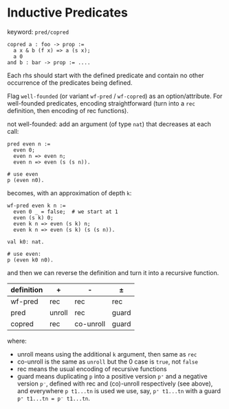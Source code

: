 # Inductive Predicates

keyword: `pred/copred`

    copred a : foo -> prop :=
      a x & b (f x) => a (s x);
      a 0
    and b : bar -> prop := ....

Each rhs should start with the defined predicate and contain no other occurrence of the predicates being defined.

Flag `well-founded` (or variant `wf-pred` / `wf-copred`) as an option/attribute. For well-founded predicates, encoding straightforward (turn into a `rec` definition, then encoding of rec functions).

not well-founded: add an argument (of type `nat`) that decreases at each call:

    pred even n :=
      even 0;
      even n => even n;
      even n => even (s (s n)).

    # use even
    p (even n0).

becomes, with an approximation of depth `k`:

    wf-pred even k n :=
      even 0 _ = false;  # we start at 1
      even (s k) 0;
      even k n => even (s k) n;
      even k n => even (s k) (s (s n)).

    val k0: nat.

    # use even:
    p (even k0 n0).

and then we can reverse the definition and turn it into a recursive function.

| definition | + | - | ± |
| --- | --- | --- | --- |
| wf-pred     | rec     | rec       | rec
| pred        | unroll  | rec       | guard
| copred      | rec     | co-unroll | guard

where:

-   unroll means using the additional `k` argument, then same as `rec`
-   co-unroll is the same as `unroll` but the 0 case is `true`, not `false`
-   rec means the usual encoding of recursive functions
-   guard means duplicating `p` into a positive version `p⁺` and a negative version `p⁻`, defined with rec and (co)-unroll respectively (see above), and everywhere `p t1...tn` is used we use, say, `p⁺ t1...tn` with a guard `p⁺ t1...tn = p⁻ t1...tn`.


